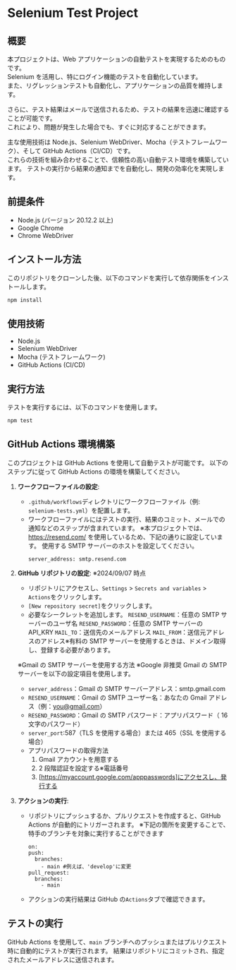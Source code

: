 # Selenium Test Project

## 概要

本プロジェクトは、Web アプリケーションの自動テストを実現するためのものです。  
Selenium を活用し、特にログイン機能のテストを自動化しています。  
また、リグレッションテストも自動化し、アプリケーションの品質を維持します。

さらに、テスト結果はメールで送信されるため、テストの結果を迅速に確認することが可能です。  
これにより、問題が発生した場合でも、すぐに対応することができます。

主な使用技術は Node.js、Selenium WebDriver、Mocha（テストフレームワーク）、そして GitHub Actions（CI/CD）です。  
これらの技術を組み合わせることで、信頼性の高い自動テスト環境を構築しています。
テストの実行から結果の通知までを自動化し、開発の効率化を実現します。

## 前提条件

- Node.js (バージョン 20.12.2 以上)
- Google Chrome
- Chrome WebDriver

## インストール方法

このリポジトリをクローンした後、以下のコマンドを実行して依存関係をインストールします。

```bash
npm install
```

## 使用技術

- Node.js
- Selenium WebDriver
- Mocha (テストフレームワーク)
- GitHub Actions (CI/CD)

## 実行方法

テストを実行するには、以下のコマンドを使用します。

```bash
npm test
```

## GitHub Actions 環境構築

このプロジェクトは GitHub Actions を使用して自動テストが可能です。
以下のステップに従って GitHub Actions の環境を構築してください。

1. **ワークフローファイルの設定**:

   - `.github/workflows`ディレクトリにワークフローファイル（例: `selenium-tests.yml`）を配置します。
   - ワークフローファイルにはテストの実行、結果のコミット、メールでの通知などのステップが含まれています。
     ※本プロジェクトでは、https://resend.com/ を使用しているため、下記の通りに設定しています。
     使用する SMTP サーバーのホストを設定してください。
     ```
     server_address: smtp.resend.com
     ```

2. **GitHub リポジトリの設定**:
   ※2024/09/07 時点

   - リポジトリにアクセスし、`Settings` > `Secrets and variables` > `Actions`をクリックします。
   - `[New repository secret]`をクリックします。
   - 必要なシークレットを追加します。
     `RESEND_USERNAME`：任意の SMTP サーバーのユーザ名
     `RESEND_PASSWORD`：任意の SMTP サーバーの API_KRY
     `MAIL_TO`：送信先のメールアドレス
     `MAIL_FROM`：送信元アドレスのアドレス※有料の SMTP サーバーを使用するときは、ドメイン取得し、登録する必要があります。

   ※Gmail の SMTP サーバーを使用する方法 ※Google 非推奨
   Gmail の SMTP サーバーを以下の設定項目を使用します。

   - `server_address`：Gmail の SMTP サーバーアドレス：smtp.gmail.com
   - `RESEND_USERNAME`：Gmail の SMTP ユーザー名：あなたの Gmail アドレス（例：you@gmail.com）
   - `RESEND_PASSWORD`：Gmail の SMTP パスワード：アプリパスワード（ 16 文字のパスワード）
   - `server_port`:587（TLS を使用する場合）または 465（SSL を使用する場合）
   - アプリパスワードの取得方法
     1. Gmail アカウントを用意する
     2. 2 段階認証を設定する※電話番号
     3. [https://myaccount.google.com/apppasswords]にアクセスし、発行する

3. **アクションの実行**:
   - リポジトリにプッシュするか、プルリクエストを作成すると、GitHub Actions が自動的にトリガーされます。
     ※下記の箇所を変更することで、特手のブランチを対象に実行することができます
     ```
     on:
     push:
       branches:
         - main #例えば、'develop'に変更
     pull_request:
       branches:
         - main
     ```
   - アクションの実行結果は GitHub の`Actions`タブで確認できます。

## テストの実行

GitHub Actions を使用して、`main` ブランチへのプッシュまたはプルリクエスト時に自動的にテストが実行されます。
結果はリポジトリにコミットされ、指定されたメールアドレスに送信されます。

